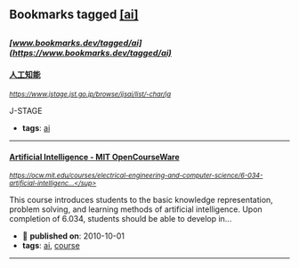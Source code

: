## Bookmarks tagged [[ai]](https://www.bookmarks.dev/search?q=[ai])

_<sup><sup>[www.bookmarks.dev/tagged/ai](https://www.bookmarks.dev/tagged/ai)</sup></sup>_
---
#### [人工知能](https://www.jstage.jst.go.jp/browse/jjsai/list/-char/ja)
_<sup>https://www.jstage.jst.go.jp/browse/jjsai/list/-char/ja</sup>_

J-STAGE
* **tags**: [ai](../tagged/ai.md)
---
#### [Artificial Intelligence - MIT OpenCourseWare](https://ocw.mit.edu/courses/electrical-engineering-and-computer-science/6-034-artificial-intelligence-fall-2010/)
_<sup>https://ocw.mit.edu/courses/electrical-engineering-and-computer-science/6-034-artificial-intelligenc...</sup>_

This course introduces students to the basic knowledge representation, problem solving, and learning methods of artificial intelligence. Upon completion of 6.034, students should be able to develop in...
* :calendar: **published on**: 2010-10-01
* **tags**: [ai](../tagged/ai.md), [course](../tagged/course.md)
---
